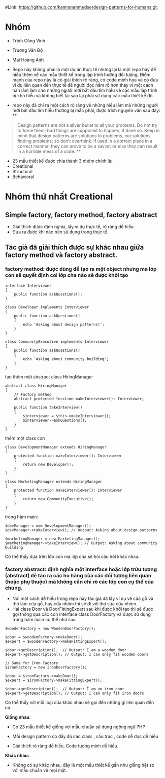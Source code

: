 #Link: https://github.com/kamranahmedse/design-patterns-for-humans.git

# Nhóm

- Trịnh Công Vinh
- Trương Văn Độ
- Mai Hoàng Anh

- Repo này không phải là một dự án thực tế nhưng lại là một repo hay để hiểu thêm về các mẫu thiết kế trong lập trình hướng đối tượng. Điểm mạnh của repo này là có giải thích rõ ràng, có code minh họa và có đưa ví dụ liên quan đến thực tế để người đọc nắm rõ hơn thay vì một cách hàn lâm làm cho những người mới bắt đầu tìm hiểu về các mẫu lập trình bị khó hiểu và không biết tại sao lại phải sử dụng các mẫu thiết kế đó.
- repo này đã chỉ ra một cách rõ ràng về những hiểu lầm mà những người mới bát đầu tìm hiểu thường bị mắc phải, được trích nguyên văn sau đây:
** 
> Design patterns are not a silver bullet to all your problems.
 Do not try to force them; bad things are supposed to happen, if done so.
 Keep in mind that design patterns are solutions to problems, not solutions finding problems; so don't overthink.
 If used in a correct place in a correct manner, they can prove to be a savior; or else they can result in a horrible mess of a code.
**
- 23 mẫu thiết kế được chia thành 3 nhóm chính là:
- Creational
- Structural
- Behavioral

# Nhóm thứ nhất Creational
## Simple factory, factory method, factory abstract
- Giải thích được định nghĩa, lấy ví dụ thực tế, rõ ràng dễ hiểu.
- Đưa ra được khi nào nên sử dụng trong thực tế.

## Tác giả đã giải thích được sự khác nhau giữa factory method và factory abstract.
### factory method: được dùng để tạo ra một object nhưng mà lớp con sẽ quyết định coi lớp cha nào sẽ được khởi tạo
```
interface Interviewer
{
    public function askQuestions();
}

class Developer implements Interviewer
{
    public function askQuestions()
    {
        echo 'Asking about design patterns!';
    }
}

class CommunityExecutive implements Interviewer
{
    public function askQuestions()
    {
        echo 'Asking about community building';
    }
}
```
tạo thêm một abstract class HiringManager
```
abstract class HiringManager
{
    // Factory method
    abstract protected function makeInterviewer(): Interviewer;

    public function takeInterview()
    {
        $interviewer = $this->makeInterviewer();
        $interviewer->askQuestions();
    }
}
```
thêm một class con
```
class DevelopmentManager extends HiringManager
{
    protected function makeInterviewer(): Interviewer
    {
        return new Developer();
    }
}

class MarketingManager extends HiringManager
{
    protected function makeInterviewer(): Interviewer
    {
        return new CommunityExecutive();
    }
}
```
trong hàm main:
```
$devManager = new DevelopmentManager();
$devManager->takeInterview(); // Output: Asking about design patterns

$marketingManager = new MarketingManager();
$marketingManager->takeInterview(); // Output: Asking about community building.
```
Có thể thấy dựa trên lớp con mà lớp cha sẽ hỏi câu hỏi khác nhau.

### factory abstract: định nghĩa một interface hoặc lớp trừu tượng (abstract) để tạo ra các họ hàng của các đối tượng liên quan (hoặc phụ thuộc) mà không cần chỉ rõ các lớp con cụ thể của chúng.
- Nói một cách dễ hiểu trong repo này tác giả đã lấy ví dụ về cửa gỗ và thợ làm cửa gỗ, hay cửa nhôm thì sẽ đi với thợ sửa cửa nhôm.
- Hai class Door và DoorFittingExpert sau khi được khởi tạo thì sẽ được gọi thông qua các con interface class DoorFactory và được sử dụng trong hàm main cụ thể như sau.
```
$woodenFactory = new WoodenDoorFactory();

$door = $woodenFactory->makeDoor();
$expert = $woodenFactory->makeFittingExpert();

$door->getDescription();  // Output: I am a wooden door
$expert->getDescription(); // Output: I can only fit wooden doors

// Same for Iron Factory
$ironFactory = new IronDoorFactory();

$door = $ironFactory->makeDoor();
$expert = $ironFactory->makeFittingExpert();

$door->getDescription();  // Output: I am an iron door
$expert->getDescription(); // Output: I can only fit iron doors
```
Có thể thấy với mỗi loại cửa khác nhau sẽ gọi đến những gì liên quan đến nó.


**Giống nhau:**

- Có 23 mẫu thiết kế giống vơi mẫu chuẩn sử dụng ngông ngữ PHP

- Mỗi design pattern có đầy đủ các class , cấu trúc , code dễ đọc dễ hiểu

- Giải thích rõ ràng dễ hiểu, Code tường minh dễ hiểu.

**Khác nhau:**

- Không có sự khác nhau, đây là một mẫu thiết kế gần như giống hệt so với mẫu chuẩn về mọi mặt.

